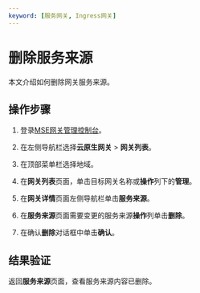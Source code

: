 ```yaml
---
keyword: [服务网关, Ingress网关]
---
```


# 删除服务来源

本文介绍如何删除网关服务来源。

## 操作步骤

1.  登录[MSE网关管理控制台](https://mse.console.aliyun.com/#/microgw)。

2.  在左侧导航栏选择**云原生网关** \> **网关列表**。

3.  在顶部菜单栏选择地域。

4.  在**网关列表**页面，单击目标网关名称或**操作**列下的**管理**。

5.  在**网关详情**页面左侧导航栏单击**服务来源**。

6.  在**服务来源**页面需要变更的服务来源**操作**列单击**删除**。

7.  在确认**删除**对话框中单击**确认**。


## 结果验证

返回**服务来源**页面，查看服务来源内容已删除。

